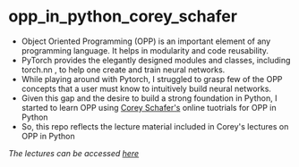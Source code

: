 # opp_in_python_corey_schafer

- Object Oriented Programming (OPP) is an important element of any programming language. It helps in modularity and code reusability. 
- PyTorch provides the elegantly designed modules and classes, including torch.nn , to help one create and train neural networks.
- While playing around with Pytorch, I struggled to grasp few of the OPP concepts that a user must know to intuitively build neural networks.
- Given this gap and the desire to build a strong foundation in Python, I started to learn OPP using [Corey Schafer's]([https://github.com/CoreyMSchafers](https://github.com/CoreyMSchafer)) online tuotrials for OPP in Python
- So, this repo reflects the lecture material included in Corey's lectures on OPP in Python

*The lectures can be accessed [here](https://www.youtube.com/watch?v=ZDa-Z5JzLYM&list=PL-osiE80TeTsqhIuOqKhwlXsIBIdSeYtc)*
